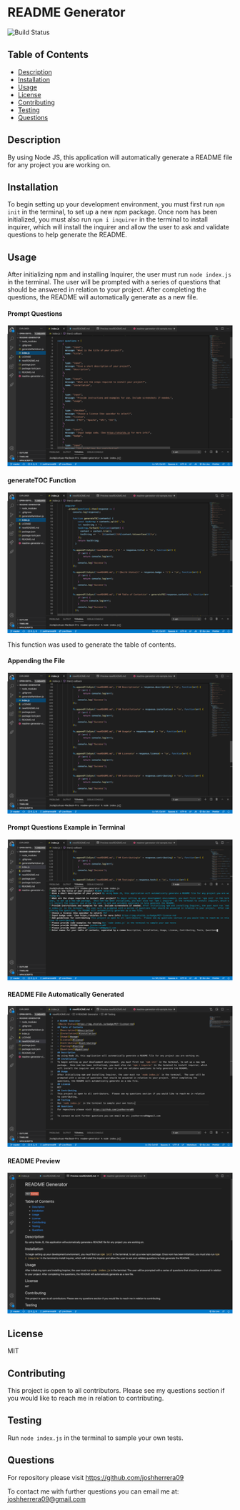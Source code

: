 # README Generator
![Build Status](https://img.shields.io/badge/MIT-license-red)
## Table of Contents
- [Description](#description)
- [Installation](#installation)
- [Usage](#usage)
- [License](#license)
- [Contributing](#contributing)
- [Testing](#testing)
- [Questions](#questions)
## Description
By using Node JS, this application will automatically generate a README file for any project you are working on.  
## Installation
To begin setting up your development environment, you must first run `npm init` in the terminal, to set up a new npm package.  Once nom has been initialized, you must also run `npm i inquirer` in the terminal to install inquirer, which will install the inquirer and allow the user to ask and validate questions to help generate the README.  
## Usage
After initializing npm and installing Inquirer, the user must run `node index.js` in the terminal.  The user will be prompted with a series of questions that should be answered in relation to your project.  After completing the questions, the README will automatically generate as a new file. 

#### Prompt Questions
![Prompt Questions](https://github.com/joshherrera09/readme-generator/blob/master/images/Screen%20Shot%202020-09-01%20at%2011.13.38%20AM.png)

#### generateTOC Function
![generateTOC Functions](https://github.com/joshherrera09/readme-generator/blob/master/images/Screen%20Shot%202020-09-01%20at%2011.13.57%20AM.png)

This function was used to generate the table of contents.

#### Appending the File
![Appending the File](https://github.com/joshherrera09/readme-generator/blob/master/images/Screen%20Shot%202020-09-01%20at%2011.14.07%20AM.png)

#### Prompt Questions Example in Terminal
![Terminal prompts](https://github.com/joshherrera09/readme-generator/blob/master/images/Screen%20Shot%202020-09-01%20at%2011.16.07%20AM.png)

#### README File Automatically Generated
![README File](https://github.com/joshherrera09/readme-generator/blob/master/images/Screen%20Shot%202020-09-01%20at%2011.13.20%20AM.png)

#### README Preview
![README Preview](https://github.com/joshherrera09/readme-generator/blob/master/images/Screen%20Shot%202020-09-01%20at%2011.17.38%20AM.png)

## License
MIT
## Contributing
This project is open to all contributors.  Please see my questions section if you would like to reach me in relation to contributing.
## Testing
Run `node index.js` in the terminal to sample your own tests.
## Questions
For repository please visit https://github.com/joshherrera09

To contact me with further questions you can email me at: joshherrera09@gmail.com
